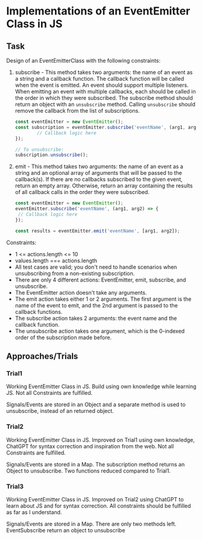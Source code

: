 # Implementations of an EventEmitter Class in JS

## Task

Design of an EventEmitterClass with the following constraints:

1. subscribe - This method takes two arguments: the name of an event as a string and a callback function. The callback function will be called when the event is emitted. An event should support multiple listeners. When emitting an event with multiple callbacks, each should be called in the order in which they were subscribed. The subscribe method should return an object with an `unsubscribe` method. Calling `unsubscribe` should remove the callback from the list of subscriptions.

   ```js
   const eventEmitter = new EventEmitter();
   const subscription = eventEmitter.subscribe('eventName', (arg1, arg2) => {
           // Callback logic here
   });

   // To unsubscribe:
   subscription.unsubscribe();
   ```

2. emit - This method takes two arguments: the name of an event as a string and an optional array of arguments that will be passed to the callback(s). If there are no callbacks subscribed to the given event, return an empty array. Otherwise, return an array containing the results of all callback calls in the order they were subscribed.

   ```javascript
   const eventEmitter = new EventEmitter();
   eventEmitter.subscribe('eventName', (arg1, arg2) => {
    // Callback logic here
   });

   const results = eventEmitter.emit('eventName', [arg1, arg2]);
   ```

Constraints:

- 1 <= actions.length <= 10
- values.length === actions.length
- All test cases are valid; you don't need to handle scenarios when unsubscribing from a non-existing subscription.
- There are only 4 different actions: EventEmitter, emit, subscribe, and unsubscribe.
- The EventEmitter action doesn't take any arguments.
- The emit action takes either 1 or 2 arguments. The first argument is the name of the event to emit, and the 2nd argument is passed to the callback functions.
- The subscribe action takes 2 arguments: the event name and the callback function.
- The unsubscribe action takes one argument, which is the 0-indexed order of the subscription made before.


## Approaches/Trials

### Trial1

Working EventEmitter Class in JS. Build using own knowledge while learning JS.
Not all Constraints are fulfilled.

Signals/Events are stored in an Object and a separate method is used to unsubscribe, instead of an returned object.

### Trial2

Working EventEmitter Class in JS. Improved on Trial1 using own knowledge, ChatGPT for syntax correction and inspiration from the web. 
Not all Constraints are fulfilled.

Signals/Events are stored in a Map. The subscription method returns an Object to unsubscribe. Two functions reduced compared to Trial1.

### Trial3

Working EventEmitter Class in JS. Improved on Trial2 using ChatGPT to learn about JS and for syntax correction.
All constraints should be fulfilled as far as I understand. 

Signals/Events are stored in a Map. There are only two methods left. EventSubscribe return an object to unsubscribe
